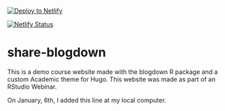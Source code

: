 <!-- Markdown snippet -->
[![Deploy to Netlify](https://www.netlify.com/img/deploy/button.svg)](https://app.netlify.com/start/deploy?repository=https://github.com/apreshill/share-blogdown)

[![Netlify Status](https://api.netlify.com/api/v1/badges/2c32a840-d789-4a47-b5b4-953a724828cc/deploy-status)](https://app.netlify.com/sites/share-blogdown/deploys)

# share-blogdown

This is a demo course website made with the blogdown R package and a custom Academic theme for Hugo. This website was made as part of an RStudio Webinar. 

On January, 6th, I added this line at my local computer.

